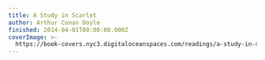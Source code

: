 ```yaml
---
title: A Study in Scarlet
author: Arthur Conan Doyle
finished: 2014-04-01T00:00:00.000Z
coverImage: >-
  https://book-covers.nyc3.digitaloceanspaces.com/readings/a-study-in-scarlet-01.jpg
---
```

